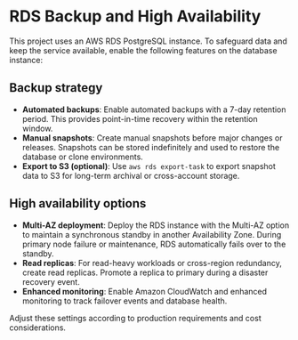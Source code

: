 # RDS Backup and High Availability

This project uses an AWS RDS PostgreSQL instance. To safeguard data and keep the service available, enable the following features on the database instance:

## Backup strategy
- **Automated backups**: Enable automated backups with a 7-day retention period. This provides point-in-time recovery within the retention window.
- **Manual snapshots**: Create manual snapshots before major changes or releases. Snapshots can be stored indefinitely and used to restore the database or clone environments.
- **Export to S3 (optional)**: Use `aws rds export-task` to export snapshot data to S3 for long-term archival or cross-account storage.

## High availability options
- **Multi-AZ deployment**: Deploy the RDS instance with the Multi-AZ option to maintain a synchronous standby in another Availability Zone. During primary node failure or maintenance, RDS automatically fails over to the standby.
- **Read replicas**: For read-heavy workloads or cross-region redundancy, create read replicas. Promote a replica to primary during a disaster recovery event.
- **Enhanced monitoring**: Enable Amazon CloudWatch and enhanced monitoring to track failover events and database health.

Adjust these settings according to production requirements and cost considerations.

